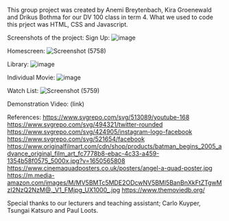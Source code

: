 This group project was created by Anemi Breytenbach, Kira Groenewald and Drikus Bothma for our DV 100 class in term 4.
What we used to code this prject was HTML, CSS and Javascript. 

Screenshots of the project:
Sign Up:
![image](https://github.com/Drikus-Bothma/Term-4-DV-Final-Project-Group-3/assets/125360666/7b9d9e2a-43df-491a-8279-818f4019d132)

Homescreen:
![Screenshot (5758)](https://github.com/Drikus-Bothma/Term-4-DV-Final-Project-Group-3/assets/125360666/8f6f294a-9c69-42fe-9513-81b9c0a05d67)

Library:
![image](https://github.com/Drikus-Bothma/Term-4-DV-Final-Project-Group-3/assets/125360666/12b82702-6388-40ee-87b8-644d4e23fddd)

Individual Movie:
![image](https://github.com/Drikus-Bothma/Term-4-DV-Final-Project-Group-3/assets/125360666/e4f6b2cd-142f-4ca8-bf75-97728f1f5a3a)


Watch List:
![Screenshot (5759)](https://github.com/Drikus-Bothma/Term-4-DV-Final-Project-Group-3/assets/125360666/07787f26-e58c-4406-825b-6836fafc1a73)


Demonstration Video:
(link)

References:
https://www.svgrepo.com/svg/513089/youtube-168
https://www.svgrepo.com/svg/494321/twitter-rounded
https://www.svgrepo.com/svg/424905/instagram-logo-facebook
https://www.svgrepo.com/svg/521654/facebook
https://www.originalfilmart.com/cdn/shop/products/batman_begins_2005_advance_original_film_art_fc7778b8-ebac-4c33-a459-1354b58f0575_5000x.jpg?v=1650565808
https://www.cinemaquadposters.co.uk/posters/angel-a-quad-poster.jpg
https://m.media-amazon.com/images/M/MV5BMTc5MDE2ODcwNV5BMl5BanBnXkFtZTgwMzI2NzQ2NzM@._V1_FMjpg_UX1000_.jpg
https://www.themoviedb.org/


Special thanks to our lecturers and teaching assistant;
Carlo Kuyper, Tsungai Katsuro and Paul Loots.

